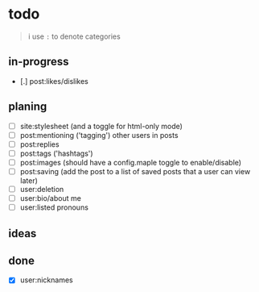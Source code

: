 # todo

> i use `:` to denote categories

## in-progress

- [.] post:likes/dislikes

## planing

- [ ] site:stylesheet (and a toggle for html-only mode)
- [ ] post:mentioning ('tagging') other users in posts
- [ ] post:replies
- [ ] post:tags ('hashtags')
- [ ] post:images (should have a config.maple toggle to enable/disable)
- [ ] post:saving (add the post to a list of saved posts that a user can view later)
- [ ] user:deletion
- [ ] user:bio/about me
- [ ] user:listed pronouns

## ideas

## done

- [x] user:nicknames
